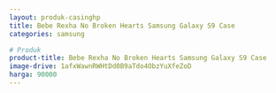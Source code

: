 ```yaml
---
layout: produk-casinghp
title: Bebe Rexha No Broken Hearts Samsung Galaxy S9 Case
categories: samsung

# Produk
product-title: Bebe Rexha No Broken Hearts Samsung Galaxy S9 Case
image-drive: 1afxWawnRWHtDd0B9aTdo4ObzYuXfeZoD
harga: 90000
---
```

